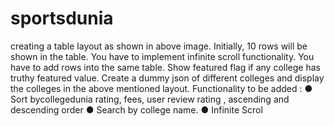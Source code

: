 # sportsdunia
creating a table layout as shown in above image.
Initially, 10 rows will be shown in the table. You have to implement infinite scroll functionality.
You have to add rows into the same table. Show featured flag if any college has truthy featured
value.
Create a dummy json of different colleges and display the colleges in the above mentioned
 layout.
Functionality to be added :
 ● Sort bycollegedunia rating, fees, user review rating , ascending and descending order
 ● Search by college name.
 ● Infinite Scrol
